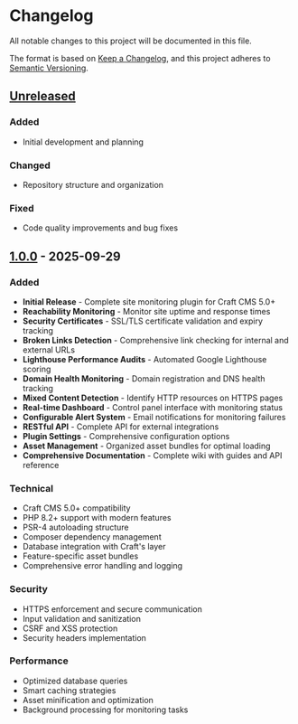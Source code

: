 # Changelog

All notable changes to this project will be documented in this file.

The format is based on [Keep a Changelog](https://keepachangelog.com/en/1.0.0/),
and this project adheres to [Semantic Versioning](https://semver.org/spec/v2.0.0.html).

## [Unreleased]

### Added
- Initial development and planning

### Changed
- Repository structure and organization

### Fixed
- Code quality improvements and bug fixes

## [1.0.0] - 2025-09-29

### Added
- **Initial Release** - Complete site monitoring plugin for Craft CMS 5.0+
- **Reachability Monitoring** - Monitor site uptime and response times
- **Security Certificates** - SSL/TLS certificate validation and expiry tracking
- **Broken Links Detection** - Comprehensive link checking for internal and external URLs
- **Lighthouse Performance Audits** - Automated Google Lighthouse scoring
- **Domain Health Monitoring** - Domain registration and DNS health tracking
- **Mixed Content Detection** - Identify HTTP resources on HTTPS pages
- **Real-time Dashboard** - Control panel interface with monitoring status
- **Configurable Alert System** - Email notifications for monitoring failures
- **RESTful API** - Complete API for external integrations
- **Plugin Settings** - Comprehensive configuration options
- **Asset Management** - Organized asset bundles for optimal loading
- **Comprehensive Documentation** - Complete wiki with guides and API reference

### Technical
- Craft CMS 5.0+ compatibility
- PHP 8.2+ support with modern features
- PSR-4 autoloading structure
- Composer dependency management
- Database integration with Craft's layer
- Feature-specific asset bundles
- Comprehensive error handling and logging

### Security
- HTTPS enforcement and secure communication
- Input validation and sanitization
- CSRF and XSS protection
- Security headers implementation

### Performance
- Optimized database queries
- Smart caching strategies
- Asset minification and optimization
- Background processing for monitoring tasks

[Unreleased]: https://github.com/Appfoster/upsnap/compare/v1.0.0...HEAD
[1.0.0]: https://github.com/Appfoster/upsnap/releases/tag/v1.0.0